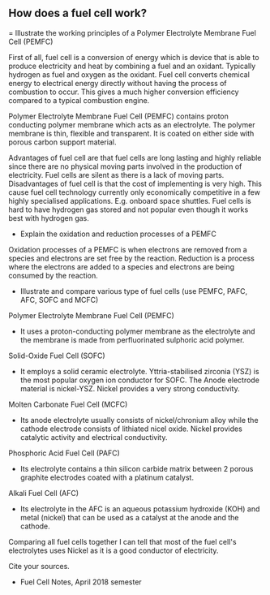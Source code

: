## How does a fuel cell work?  
   = Illustrate the working principles of a Polymer Electrolyte Membrane Fuel Cell (PEMFC)
   
   First of all, fuel cell is a conversion of energy which is device that is able to produce electricity and heat by combining a fuel and an oxidant. Typically hydrogen as fuel and oxygen as the oxidant.
Fuel cell converts chemical energy to electrical energy directly without having the process of combustion to occur. This gives a much higher conversion efficiency compared to a typical combustion engine.

Polymer Electrolyte Membrane Fuel Cell (PEMFC) contains proton conducting polymer membrane which acts as an electrolyte. The polymer membrane is thin, flexible and transparent.
It is coated on either side with porous carbon support material.

Advantages of fuel cell are that fuel cells are long lasting and highly reliable since there are no physical moving parts involved in the production of electricity. Fuel cells are silent as there is a lack of moving parts.
Disadvantages of fuel cell is that the cost of implementing is very high. This cause fuel cell technology currently only economically competitive in a few highly specialised applications. E.g. onboard space shuttles. Fuel cells is hard to have hydrogen gas stored and not popular even though it works best with hydrogen gas.


   - Explain the oxidation and reduction processes of a PEMFC
   
   Oxidation processes of a PEMFC is when electrons are removed from a species and electrons are set free by the reaction.
Reduction is a process where the electrons are added to a species and electrons are being consumed by the reaction.
   
   
   - Illustrate and compare various type of fuel cells (use PEMFC, PAFC, AFC, SOFC and MCFC)
   
   Polymer Electrolyte Membrane Fuel Cell (PEMFC)
   - It uses a proton-conducting polymer membrane as the electrolyte and the membrane is made from perfluorinated sulphoric acid
     polymer.
   
   Solid-Oxide Fuel Cell (SOFC)
   - It employs a solid ceramic electrolyte. Yttria-stabilised zirconia (YSZ) is the most popular oxygen ion conductor for SOFC.
     The Anode electrode material is nickel-YSZ. Nickel provides a very strong conductivity.
     
   Molten Carbonate Fuel Cell (MCFC)
   - Its anode electrolyte usually consists of nickel/chronium alloy while the cathode electrode consists of lithiated nicel oxide.
     Nickel provides catalytic activity and electrical conductivity.
   
   Phosphoric Acid Fuel Cell (PAFC)
   - Its electrolyte contains a thin silicon carbide matrix between 2 porous graphite electrodes coated with a platinum catalyst.
   
   Alkali Fuel Cell (AFC)
   - Its electrolyte in the AFC is an aqueous potassium hydroxide (KOH) and metal (nickel) that can be used as a catalyst at the anode
     and the cathode.
     
   Comparing all fuel cells together I can tell that most of the fuel cell's electrolytes uses Nickel as it is a good conductor of
   electricity.
   
   
Cite your sources.
- Fuel Cell Notes, April 2018 semester
